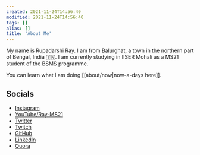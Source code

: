 ```yaml
---
created: 2021-11-24T14:56:40
modified: 2021-11-24T14:56:40
tags: []
alias: []
title: 'About Me'
---
```


My name is Rupadarshi Ray. I am from Balurghat, a town in the northern part of Bengal, India 🇮🇳. I am currently studying in IISER Mohali as a MS21 student of the BSMS programme.

You can learn what I am doing [[about/now|now-a-days here]].

## Socials

- [Instagram](https://www.instagram.com/rupadarshiray/)
- [YouTube/Ray-MS21](https://www.youtube.com/c/Ray-MS21)
- [Twitter](https://twitter.com/rupadarshiray)
- [Twitch](https://www.twitch.tv/riddyrayes)
- [GitHub](https://github.com/rupadarshiray)
- [LinkedIn](https://www.linkedin.com/in/riddyrayes)
- [Quora](https://www.quora.com/profile/riddyrayes)



<!--
- [[About Ray.CV]]
- [[About Ray.Education]]
  - [[About Ray.Education.Higher Secondary]]
  - College
- [[About Ray.Research]]
-->
